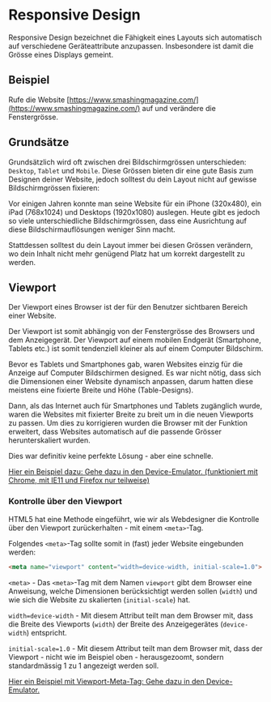 # Responsive Design
Responsive Design bezeichnet die Fähigkeit eines Layouts sich automatisch auf verschiedene Geräteattribute anzupassen. Insbesondere ist damit die Grösse eines Displays gemeint.

## Beispiel

Rufe die Website [https://www.smashingmagazine.com/](https://www.smashingmagazine.com/) auf und verändere die Fenstergrösse.

## Grundsätze

Grundsätzlich wird oft zwischen drei Bildschirmgrössen unterschieden: `Desktop`, `Tablet` und `Mobile`. Diese Grössen bieten dir eine gute Basis zum Designen deiner Website, jedoch solltest du dein Layout nicht auf gewisse Bildschirmgrössen fixieren:

Vor einigen Jahren konnte man seine Website für ein iPhone (320x480), ein iPad (768x1024) und Desktops (1920x1080) auslegen. Heute gibt es jedoch so viele unterschiedliche Bildschirmgrössen, dass eine Ausrichtung auf diese Bildschirmauflösungen weniger Sinn macht.

Stattdessen solltest du dein Layout immer bei diesen Grössen verändern, wo dein Inhalt nicht mehr genügend Platz hat um korrekt dargestellt zu werden.

## Viewport
Der Viewport eines Browser ist der für den Benutzer sichtbaren Bereich einer Website.

Der Viewport ist somit abhängig von der Fenstergrösse des Browsers und dem Anzeigegerät. Der Viewport auf einem mobilen Endgerät (Smartphone, Tablets etc.) ist somit tendenziell kleiner als auf einem Computer Bildschirm.

Bevor es Tablets und Smartphones gab, waren Websites einzig für die Anzeige auf Computer Bildschirmen designed. Es war nicht nötig, dass sich die Dimensionen einer Website dynamisch anpassen, darum hatten diese meistens eine fixierte Breite und Höhe (Table-Designs).

Dann, als das Internet auch für Smartphones und Tablets zugänglich wurde, waren die Websites mit fixierter Breite zu breit um in die neuen Viewports zu passen. Um dies zu korrigieren wurden die Browser mit der Funktion erweitert, dass Websites automatisch auf die passende Grösser herunterskaliert wurden.

Dies war definitiv keine perfekte Lösung - aber eine schnelle.

[Hier ein Beispiel dazu: Gehe dazu in den Device-Emulator. (funktioniert mit Chrome, mit IE11 und Firefox nur teilweise)](https://www.w3schools.com/css/example_withoutviewport.htm)

### Kontrolle über den Viewport
HTML5 hat eine Methode eingeführt, wie wir als Webdesigner die Kontrolle über den Viewport zurückerhalten - mit einem `<meta>`-Tag.

Folgendes `<meta>`-Tag sollte somit in (fast) jeder Website eingebunden werden:
```html
<meta name="viewport" content="width=device-width, initial-scale=1.0">
```
`<meta>` - Das `<meta>`-Tag mit dem Namen `viewport` gibt dem Browser eine Anweisung, welche Dimensionen berücksichtigt werden sollen (`width`) und wie sich die Website zu skalierten (`initial-scale`) hat.

`width=device-width` - Mit diesem Attribut teilt man dem Browser mit, dass die Breite des Viewports (`width`) der Breite des Anzeigegerätes (`device-width`) entspricht.

`initial-scale=1.0` - Mit diesem Attribut teilt man dem Browser mit, dass der Viewport - nicht wie im Beispiel oben - herausgezoomt, sondern standardmässig 1 zu 1 angezeigt werden soll.

[Hier ein Beispiel mit Viewport-Meta-Tag: Gehe dazu in den Device-Emulator.](https://www.w3schools.com/css/example_withviewport.htm)

